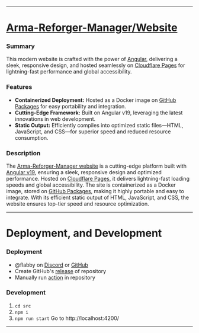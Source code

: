 
---

# [Arma-Reforger-Manager/Website](https://github.com/Arma-Reforger-Manager/website)  

### **Summary**  
This modern website is crafted with the power of [Angular](https://angular.dev), delivering a sleek, responsive design, and hosted seamlessly on [Cloudflare Pages](https://cloudflare.com) for lightning-fast performance and global accessibility.  

### **Features**  
- **Containerized Deployment:** Hosted as a Docker image on [GitHub Packages](https://github.com/Arma-Reforger-Manager/website/pkgs/container/website) for easy portability and integration.  
- **Cutting-Edge Framework:** Built on Angular v19, leveraging the latest innovations in web development.  
- **Static Output:** Efficiently compiles into optimized static files—HTML, JavaScript, and CSS—for superior speed and reduced resource consumption.  

### **Description**
The [Arma-Reforger-Manager website](https://github.com/Arma-Reforger-Manager/website) is a cutting-edge platform built with [Angular v19](https://angular.dev), ensuring a sleek, responsive design and optimized performance. Hosted on [Cloudflare Pages](https://cloudflare.com), it delivers lightning-fast loading speeds and global accessibility. The site is containerized as a Docker image, stored on [GitHub Packages](https://github.com/Arma-Reforger-Manager/website/pkgs/container/website), making it highly portable and easy to integrate. With its efficient static output of HTML, JavaScript, and CSS, the website ensures top-tier speed and resource optimization.

---  

# Deployment, and Development

### **Deployment**
- @flabby on [Discord](https://www.flabby.dev/discord) or [GitHub](https://github.com/plusflabby)
- Create GitHub's [release](https://github.com/Arma-Reforger-Manager/website/releases/new) of repository
- Manually run [action](https://github.com/Arma-Reforger-Manager/website/actions/workflows/release-image.yml) in repository

### **Development**
1. `cd src`
2. `npm i`
3. `npm run start`
Go to http://localhost:4200/
---  

